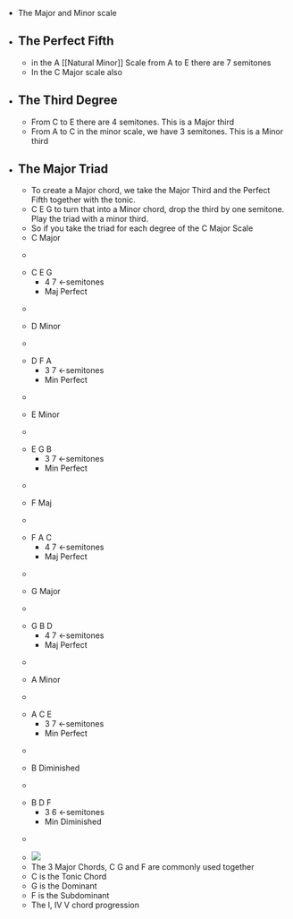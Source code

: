 - The Major and Minor scale 
- ## The Perfect Fifth
    - in the A [[Natural Minor]] Scale from A to E there are 7 semitones
    - In the C Major scale also
- ## The Third Degree
    - From C to E there are 4 semitones.  This is a Major third
    - From A to C in the minor scale, we have 3 semitones. This is a Minor third
- ## The Major Triad
    - To create a Major chord, we take the Major Third and the Perfect Fifth together with the tonic.
    - C  E  G to turn that into a Minor chord, drop the third by one semitone. Play the triad with a minor third.
    - So if you take the triad for each degree of the C Major Scale
    - C Major
    - ```
    - C   E   G
        - 4   7        <-semitones
        - Maj Perfect
    - ```
    - D Minor
    - ```
    - D   F   A
        - 3   7        <-semitones
        - Min Perfect
    - ```
    - E Minor
    - ```
    - E   G   B
        - 3   7        <-semitones
        - Min Perfect
    - ```
    - F Maj
    - ```
    - F   A   C
        - 4   7        <-semitones
        - Maj Perfect
    - ```
    - G Major
    - ```
    - G   B   D
        - 4   7        <-semitones
        - Maj Perfect
    - ```
    - A Minor
    - ```
    - A   C   E
        - 3   7        <-semitones
        - Min Perfect
    - ```
    - B Diminished
    - ```
    - B   D   F
        - 3   6        <-semitones
        - Min Diminished
    - ```
    - ![](Pasted%20image%2020210502104545.png)
    - The 3 Major Chords, C G and F are commonly used together
    - C is the Tonic Chord
    - G is the Dominant
    - F is the Subdominant
    - The I, IV V chord progression
